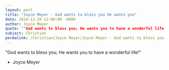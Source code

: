 ```yaml
---
layout: post
title: "Joyce Meyer - God wants to bless you He wants you"
date: 2024-12-28 12:00:00 -0000
author: Joyce Meyer
quote: ""God wants to bless you; He wants you to have a wonderful life!""
subject: Christian
permalink: /Christian/Joyce Meyer/Joyce Meyer - God wants to bless you He wants you
---
```


"God wants to bless you; He wants you to have a wonderful life!"

- Joyce Meyer
